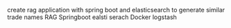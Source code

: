 create rag application with spring boot and elasticsearch to generate similar trade names
RAG Springboot ealsti serach Docker logstash
